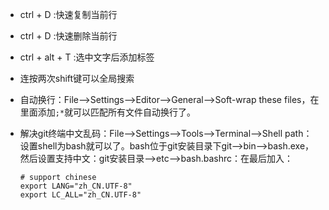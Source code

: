 - ctrl + D :快速复制当前行
  
- ctrl + D :快速删除当前行

- ctrl + alt + T :选中文字后添加标签

- 连按两次shift键可以全局搜索

- 自动换行：File-->Settings-->Editor-->General-->Soft-wrap these files，在里面添加`;*`就可以匹配所有文件自动换行了。

- 解决git终端中文乱码：File-->Settings-->Tools-->Terminal-->Shell path：设置shell为bash就可以了。bash位于git安装目录下git-->bin-->bash.exe，然后设置支持中文：git安装目录-->etc-->bash.bashrc：在最后加入：
    ```
    # support chinese
    export LANG="zh_CN.UTF-8"
    export LC_ALL="zh_CN.UTF-8"
     ```